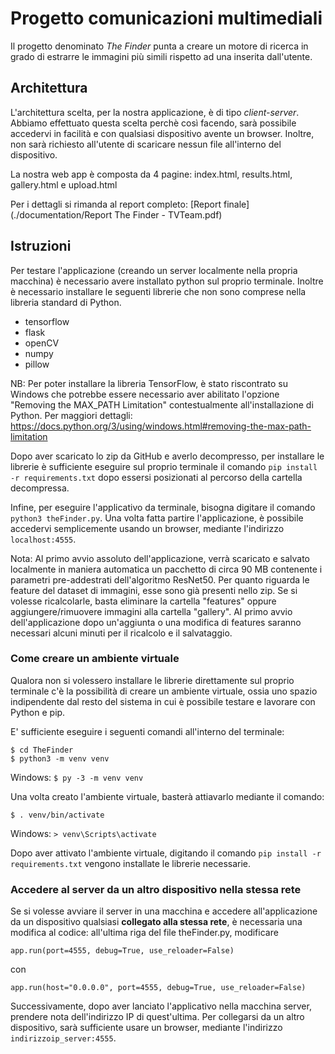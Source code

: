 # Progetto comunicazioni multimediali
Il progetto denominato *The Finder* punta a creare un motore di ricerca in grado di estrarre le immagini più simili rispetto ad una inserita dall'utente.

## Architettura
L'architettura scelta, per la nostra applicazione, è di tipo *client-server*. Abbiamo effettuato questa scelta perchè così facendo, sarà possibile accedervi in facilità e con qualsiasi dispositivo 
avente un browser. Inoltre, non sarà richiesto all'utente di scaricare nessun file all'interno del dispositivo.

La nostra web app è composta da 4 pagine: index.html, results.html, gallery.html e upload.html


Per i dettagli si rimanda al report completo: [Report finale](./documentation/Report The Finder - TVTeam.pdf)

## Istruzioni
Per testare l'applicazione (creando un server localmente nella propria macchina) è necessario avere installato python sul proprio terminale. 
Inoltre è necessario installare
le seguenti librerie che non sono comprese nella libreria standard di Python.
- tensorflow
- flask
- openCV
- numpy
- pillow

NB: Per poter installare la libreria TensorFlow, è stato riscontrato su Windows che potrebbe essere necessario aver abilitato l'opzione "Removing the MAX_PATH Limitation" contestualmente all'installazione di Python. Per maggiori dettagli: https://docs.python.org/3/using/windows.html#removing-the-max-path-limitation

Dopo aver scaricato lo zip da GitHub e averlo decompresso, per installare le librerie è sufficiente eseguire sul proprio terminale il comando `pip install -r requirements.txt` dopo essersi posizionati al percorso della cartella decompressa.

Infine, per eseguire l'applicativo da terminale, bisogna digitare il comando `python3 theFinder.py`. 
Una volta fatta partire l'applicazione, è possibile accedervi semplicemente usando un browser, mediante l'indirizzo `localhost:4555`.

Nota: Al primo avvio assoluto dell'applicazione, verrà scaricato e salvato localmente in maniera automatica un pacchetto di circa 90 MB contenente i parametri pre-addestrati dell'algoritmo ResNet50.
Per quanto riguarda le feature del dataset di immagini, esse sono già presenti nello zip. Se si volesse ricalcolarle, basta eliminare la cartella "features" oppure aggiungere/rimuovere immagini alla cartella "gallery". Al primo avvio dell'applicazione dopo un'aggiunta o una modifica di features saranno necessari alcuni minuti per il ricalcolo e il salvataggio.


### Come creare un ambiente virtuale
Qualora non si volessero installare le librerie direttamente sul proprio terminale c'è la possibilità di creare un ambiente 
virtuale, ossia uno spazio indipendente dal resto del sistema in cui è possibile testare e lavorare con Python e pip.

E' sufficiente eseguire i seguenti comandi all'interno del terminale:
```
$ cd TheFinder
$ python3 -m venv venv
```

Windows:
`$ py -3 -m venv venv`

Una volta creato l'ambiente virtuale, basterà attiavarlo mediante il comando:
```
$ . venv/bin/activate
```

Windows: `> venv\Scripts\activate`

Dopo aver attivato l'ambiente virtuale, digitando il comando `pip install -r requirements.txt` vengono installate le librerie necessarie.

### Accedere al server da un altro dispositivo nella stessa rete
Se si volesse avviare il server in una macchina e accedere all'applicazione da un dispositivo qualsiasi **collegato alla stessa rete**, è necessaria una modifica al codice:
all'ultima riga del file theFinder.py, 
modificare
```
app.run(port=4555, debug=True, use_reloader=False)
```
con 

```
app.run(host="0.0.0.0", port=4555, debug=True, use_reloader=False)
```

Successivamente, dopo aver lanciato l'applicativo nella macchina server, prendere nota dell'indirizzo IP di quest'ultima.
Per collegarsi da un altro dispositivo, sarà sufficiente usare un browser, mediante l'indirizzo `indirizzoip_server:4555`. 
